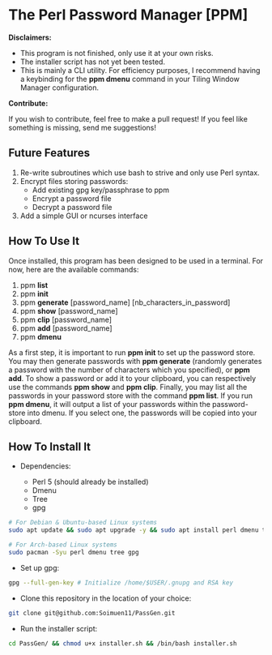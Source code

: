 # The Perl Password Manager [PPM]

**Disclaimers:** 

+ This program is not finished, only use it at your own risks.
+ The installer script has not yet been tested.
+ This is mainly a CLI utility. For efficiency purposes, I recommend having a
  keybinding for the **ppm dmenu** command in your Tiling Window Manager
  configuration.

**Contribute:** 

If you wish to contribute, feel free to make a pull request! If
you feel like something is missing, send me suggestions!

## Future Features

1. Re-write subroutines which use bash to strive and only use Perl syntax.
2. Encrypt files storing passwords:
	+ Add existing gpg key/passphrase to ppm
	+ Encrypt a password file
	+ Decrypt a password file
3. Add a simple GUI or ncurses interface

## How To Use It

Once installed, this program has been designed to be used in a terminal. For
now, here are the available commands:

1. ppm **list**
2. ppm **init**
3. ppm **generate** [password_name] [nb_characters_in_password]
4. ppm **show** [password_name]
5. ppm **clip** [password_name]
6. ppm **add** [password_name]
7. ppm **dmenu**

As a first step, it is important to run **ppm init** to set up the password
store. You may then generate passwords with **ppm generate** (randomly
generates a password with the number of characters which you specified), or
**ppm add**. To show a password or add it to your clipboard, you can
respectively use the commands **ppm show** and **ppm clip**. Finally, you may
list all the passwords in your password store with the command **ppm list**.
If you run **ppm dmenu**, it will output a list of your passwords within the
password-store into dmenu. If you select one, the passwords will be copied into
your clipboard.

## How To Install It

+ Dependencies:

	- Perl 5 (should already be installed)
	- Dmenu
	- Tree
	- gpg

```bash
# For Debian & Ubuntu-based Linux systems
sudo apt update && sudo apt upgrade -y && sudo apt install perl dmenu tree gpg

# For Arch-based Linux systems
sudo pacman -Syu perl dmenu tree gpg
```

+ Set up gpg:
	
```bash
gpg --full-gen-key # Initialize /home/$USER/.gnupg and RSA key
```

+ Clone this repository in the location of your choice:

```bash
git clone git@github.com:Soimuen11/PassGen.git
```

+ Run the installer script:

```bash
cd PassGen/ && chmod u+x installer.sh && /bin/bash installer.sh
```
